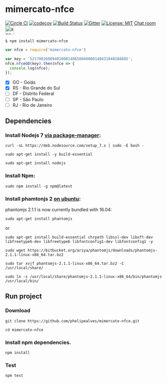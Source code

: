 # mimercato-nfce

[![Circle CI](https://circleci.com/gh/phelipealves/mimercato-nfce/tree/master.svg?style=shield&circle-token=e70cd357a0f887110f203b717fb11d7b7d2b1611)](https://circleci.com/gh/phelipealves/mimercato-nfce)
[![codecov](https://codecov.io/gh/phelipealves/mimercato-nfce/branch/master/graph/badge.svg?token=23vqgGLLWu)](https://codecov.io/gh/phelipealves/mimercato-nfce)
[![Build Status](https://travis-ci.com/phelipealves/mimercato-nfce.svg?token=sjQEfNaGu5jbKdMKXFeX&branch=master)](https://travis-ci.com/phelipealves/mimercato-nfce)
[![Gitter](https://img.shields.io/gitter/room/nwjs/nw.js.svg)](https://gitter.im/mimercato-nfce/mimercato-nfce)
[![License: MIT](https://img.shields.io/badge/License-MIT-yellow.svg)](https://opensource.org/licenses/MIT) 
[Chat room](https://appear.in/mimercato)
[<img src='https://dl.dropboxusercontent.com/s/suezj117j0cggq0/appear.in.svg' height='28' alt='appear.in premium'>](https://appear.in/mimercato)

```
$ npm install mimercato-nfce
```

```javascript
var nfce = require('mimercato-nfce')

var key = '52170826969401000148650040000140431040188685';
nfce.nfceGO(key).then(nfce => {
  console.log(nfce);
});

```

- [x] GO - Goiás
- [x] RS - Rio Grande do Sul
- [ ] DF - Distrito Federal
- [ ] SP - São Paulo
- [ ] RJ - Rio de Janeiro

## Dependencies

### Install Nodejs 7 [via package-manager](https://nodejs.org/en/download/package-manager/):
```
curl -sL https://deb.nodesource.com/setup_7.x | sudo -E bash -
```
```
sudo apt-get install -y build-essential
```
```
sudo apt-get install nodejs
```
### Install Npm:
```
sudo npm install -g npm@latest
```

### Install phamtonjs 2 [on ubuntu](https://gist.github.com/phelipealves/9cd14402ecbf93ef9715e3268362358c#file-00-howto_install_phantomjs-md):

phantomjs 2.1.1 is now currently bundled with 16.04:
```
sudo apt-get install phantomjs
```

or

```
sudo apt-get install build-essential chrpath libssl-dev libxft-dev libfreetype6-dev libfreetype6 libfontconfig1-dev libfontconfig1 -y
```
```
sudo wget https://bitbucket.org/ariya/phantomjs/downloads/phantomjs-2.1.1-linux-x86_64.tar.bz2
```
```
sudo tar xvjf phantomjs-2.1.1-linux-x86_64.tar.bz2 -C /usr/local/share/
```
```
sudo ln -s /usr/local/share/phantomjs-2.1.1-linux-x86_64/bin/phantomjs /usr/local/bin/
```
## Run project
### Download
```
git clone https://github.com/phelipealves/mimercato-nfce.git
```
```
cd mimercato-nfce
```

### Install npm dependencies.
```
npm install
```

### Test
```
npm test
```
